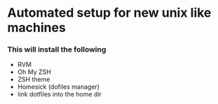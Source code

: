 # Automated setup for new unix like machines

### This will install the following
- RVM
- Oh My ZSH
- ZSH theme
- Homesick (dofiles manager)
- link dotfiles into the home dir
